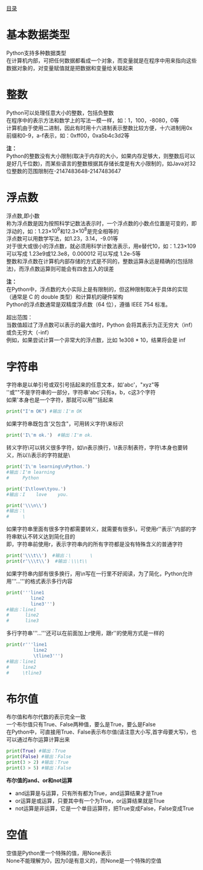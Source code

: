 [目录](../目录.md)

# 基本数据类型 #
Python支持多种数据类型\
在计算机内部，可把任何数据都看成一个对象，而变量就是在程序中用来指向这些数据对象的，对变量赋值就是把数据和变量给关联起来

 

# 整数 #
Python可以处理任意大小的整数，包括负整数\
在程序中的表示方法和数学上的写法一模一样，如：1，100，-8080，0等\
计算机由于使用二进制，因此有时用十六进制表示整数比较方便，十六进制用0x前缀和0-9，a-f表示，如：0xff00，0xa5b4c3d2等

**注：**\
Python的整数没有大小限制(取决于内存的大小，如果内存足够大，则整数后可以是好几千位数)，而某些语言的整数根据其存储长度是有大小限制的，如Java对32位整数的范围限制在-2147483648-2147483647


# 浮点数 #
浮点数,即小数\
称为浮点数是因为按照科学记数法表示时，一个浮点数的小数点位置是可变的，即浮动的，如：1.23×$10^9$和12.3×$10^8$是完全相等的\
浮点数可以用数学写法，如1.23，3.14，-9.01等\
对于很大或很小的浮点数，就必须用科学计数法表示，用e替代10，如：1.23×109 可以写成 1.23e9或12.3e8，0.000012 可以写成 1.2e-5等\
整数和浮点数在计算机内部存储的方式是不同的，整数运算永远是精确的(包括除法)，而浮点数运算则可能会有四舍五入的误差

**注：**\
在Python中，浮点数的大小实际上是有限制的，但这种限制取决于具体的实现（通常是 C 的 double 类型）和计算机的硬件架构\
Python的浮点数通常是双精度浮点数（64 位），遵循 IEEE 754 标准。

超出范围：\
当数值超过了浮点数可以表示的最大值时，Python 会将其表示为正无穷大（inf）或负无穷大（-inf）\
例如，如果尝试计算一个非常大的浮点数，比如 1e308 * 10，结果将会是 inf

# 字符串 #
字符串是以单引号或双引号括起来的任意文本，如'abc'，"xyz"等\
''或""不是字符串的一部分，字符串'abc'只有a，b，c这3个字符\
如果'本身也是一个字符，那就可以用""括起来
```python
print("I'm OK") #输出：I'm OK
```

如果字符串既包含'又包含"，可用转义字符\来标识
```python
print('I\'m ok.')  #输出：I'm ok.
```

转义字符\可以转义很多字符，如\n表示换行，\t表示制表符，字符\本身也要转义，所以\\\\表示的字符就是\

```python
print('I\'m learning\nPython.')   
#输出：I'm learning
#     Python

print('I\tlove\tyou.')   
#输出：I    love    you.

print('\\\n\\')  
#输出：\
#     \
```
 

如果字符串里面有很多字符都需要转义，就需要有很多\，可使用r''表示''内部的字符串默认不转义达到简化目的\
即，字符串前使用r，表示字符串内的所有字符都是没有特殊含义的普通字符
```python
print('\\\t\\')  #输出：\       \
print(r'\\\t\\')  #输出：\\\t\\
```

如果字符串内部有很多换行，用\n写在一行里不好阅读，为了简化，Python允许用'''...'''的格式表示多行内容
```python
print('''line1
         line2
         line3''') 
#输出：line1
#      line2
#      line3
```

多行字符串'''...'''还可以在前面加上r使用，跟r''的使用方式是一样的
```python
print(r'''line1
          line2
          \tline3''') 
#输出：line1
#     line2
#     \tline3
```

# 布尔值 #
布尔值和布尔代数的表示完全一致\
一个布尔值只有True、False两种值，要么是True，要么是False\
在Python中，可直接用True、False表示布尔值(请注意大小写,首字母要大写)，也可以通过布尔运算计算出来
```python
print(True) #输出：True
print(False) #输出：False
print(3 > 2) #输出：True
print(3 > 5) #输出：False
```
**布尔值的and、or和not运算**
- and运算是与运算，只有所有都为True，and运算结果才是True
- or运算是或运算，只要其中有一个为True，or运算结果就是True
- not运算是非运算，它是一个单目运算符，把True变成False，False变成True

 

# 空值 #
空值是Python里一个特殊的值，用None表示\
None不能理解为0，因为0是有意义的，而None是一个特殊的空值
